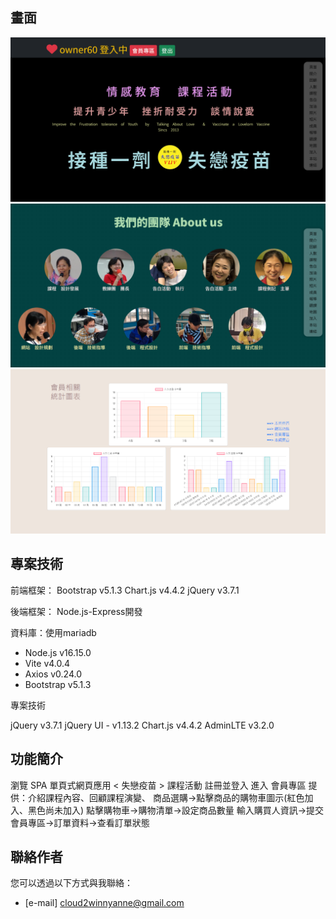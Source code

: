 ## 畫面

![範例圖片 1](/project-VLLV/ReadMe-imgs/ReadMe-1.png)
![範例圖片 2](/project-VLLV/ReadMe-imgs/ReadMe-2.png)
![範例圖片 3](/project-VLLV/ReadMe-imgs/ReadMe-3.png)

## 專案技術

前端框架：
  Bootstrap v5.1.3
  Chart.js v4.4.2
  jQuery v3.7.1
  
後端框架：
  Node.js-Express開發
  
資料庫：使用mariadb

- Node.js v16.15.0
- Vite v4.0.4
- Axios v0.24.0
- Bootstrap v5.1.3

專案技術

jQuery v3.7.1
jQuery UI - v1.13.2
Chart.js v4.4.2
AdminLTE v3.2.0

## 功能簡介
瀏覽 SPA 單頁式網頁應用 < 失戀疫苗 > 課程活動 
註冊並登入 進入 會員專區
提供：介紹課程內容、回顧課程演變、
商品選購->點擊商品的購物車圖示(紅色加入、黑色尚未加入)
點擊購物車->購物清單->設定商品數量
輸入購買人資訊->提交
會員專區->訂單資料->查看訂單狀態

## 聯絡作者

您可以透過以下方式與我聯絡：
- [e-mail] cloud2winnyanne@gmail.com

